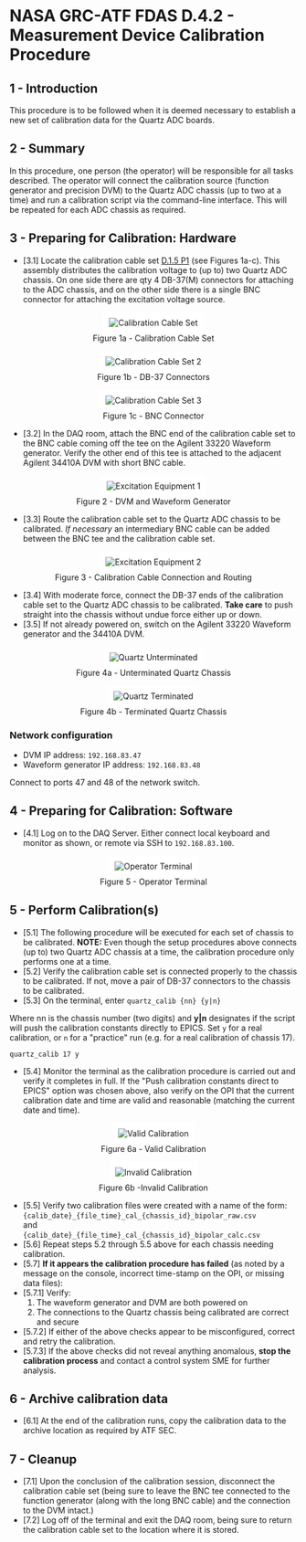 # NASA GRC-ATF FDAS D.4.2 - Measurement Device Calibration Procedure

## 1 - Introduction
This procedure is to be followed when it is deemed necessary to establish a new set of calibration data for the Quartz ADC boards. 

## 2 - Summary
In this procedure, one person (the operator) will be responsible for all tasks described. The operator will connect the calibration source (function generator and precision DVM) to the Quartz ADC chassis (up to two at a time) and run a calibration script via the command-line interface. This will be repeated for each ADC chassis as required.

## 3 - Preparing for Calibration: Hardware
- [3.1] Locate the calibration cable set [D.1.5 P1](D-1-5_BOM_-_List_of_Supporting_Equipment.csv) (see Figures 1a-c). This assembly distributes the calibration voltage to (up to) two Quartz ADC chassis. On one side there are qty 4 DB-37(M) connectors for attaching to the ADC chassis, and on the other side there is a single BNC connector for attaching the excitation voltage source.  

<figure style="text-align: center;">
    <div style="background-color: white; display: inline-block; padding: 10px;">
        <img src="image/calibration-cables1.JPG" alt="Calibration Cable Set">
    </div>
    <figcaption>Figure 1a - Calibration Cable Set</figcaption>
</figure>

<figure style="text-align: center;">
    <div style="background-color: white; display: inline-block; padding: 10px;">
        <img src="image/calibration-cables2.JPG" alt="Calibration Cable Set 2">
    </div>
    <figcaption>Figure 1b - DB-37 Connectors</figcaption>
</figure>

<figure style="text-align: center;">
    <div style="background-color: white; display: inline-block; padding: 10px;">
        <img src="image/calibration-cables3.JPG" alt="Calibration Cable Set 3">
    </div>
    <figcaption>Figure 1c - BNC Connector</figcaption>
</figure>

- [3.2] In the DAQ room, attach the BNC end of the calibration cable set to the BNC cable coming off the tee on the Agilent 33220 Waveform generator. Verify the other end of this tee is attached to the adjacent Agilent 34410A DVM with short BNC cable.  

<figure style="text-align: center;">
    <div style="background-color: white; display: inline-block; padding: 10px;">
        <img src="image/excitation_equip.JPG" alt="Excitation Equipment 1">
    </div>
    <figcaption>Figure 2 - DVM and Waveform Generator</figcaption>
</figure>

- [3.3] Route the calibration cable set to the Quartz ADC chassis to be calibrated. *If necessary* an intermediary BNC cable can be added between the BNC tee and the calibration cable set.  

<figure style="text-align: center;">
    <div style="background-color: white; display: inline-block; padding: 10px;">
        <img src="image/excitation_equip.JPG" alt="Excitation Equipment 2">
    </div>
    <figcaption>Figure 3 - Calibration Cable Connection and Routing</figcaption>
</figure>

- [3.4] With moderate force, connect the DB-37 ends of the calibration cable set to the Quartz ADC chassis to be calibrated. **Take care** to push straight into the chassis without undue force either up or down.
- [3.5] If not already powered on, switch on the Agilent 33220 Waveform generator and the 34410A DVM.

<figure style="text-align: center;">
    <div style="background-color: white; display: inline-block; padding: 10px;">
        <img src="image/quartz_unterminated.JPG" alt="Quartz Unterminated">
    </div>
    <figcaption>Figure 4a - Unterminated Quartz Chassis</figcaption>
</figure>

<figure style="text-align: center;">
    <div style="background-color: white; display: inline-block; padding: 10px;">
        <img src="image/quartz_terminated.JPG" alt="Quartz Terminated">
    </div>
    <figcaption>Figure 4b - Terminated Quartz Chassis</figcaption>
</figure>

### Network configuration

- DVM IP address: `192.168.83.47`
- Waveform generator IP address: `192.168.83.48`

Connect to ports 47 and 48 of the network switch.

## 4 - Preparing for Calibration: Software
- [4.1] Log on to the DAQ Server.
  Either connect local keyboard and monitor as shown, or remote via SSH to `192.168.83.100`.

<figure style="text-align: center;">
    <div style="background-color: white; display: inline-block; padding: 10px;">
        <img src="image/operator_terminal.JPG" alt="Operator Terminal">
    </div>
    <figcaption>Figure 5 - Operator Terminal</figcaption>
</figure>

## 5 - Perform Calibration(s)
- [5.1] The following procedure will be executed for each set of chassis to be calibrated. **NOTE:** Even though the setup procedures above connects (up to) two Quartz ADC chassis at a time, the calibration procedure only performs one at a time. 
- [5.2] Verify the calibration cable set is connected properly to the chassis to be calibrated. If not, move a pair of DB-37 connectors to the chassis to be calibrated.
- [5.3] On the terminal, enter `quartz_calib {nn} {y|n}`

Where nn is the chassis number (two digits) and **y|n** designates if the script will push the calibration constants directly to EPICS. Set `y` for a real calibration, or `n` for a "practice" run (e.g. for a real calibration of chassis 17).

```
quartz_calib 17 y
```

- [5.4] Monitor the terminal as the calibration procedure is carried out and verify it completes in full. If the "Push calibration constants direct to EPICS" option was chosen above, also verify on the OPI that the current calibration date and time are valid and reasonable (matching the current date and time).  

<figure style="text-align: center;">
    <div style="background-color: white; display: inline-block; padding: 10px;">
        <img src="image/calib-ok.png" alt="Valid Calibration">
    </div>
    <figcaption>Figure 6a - Valid Calibration</figcaption>
</figure>

<figure style="text-align: center;">
    <div style="background-color: white; display: inline-block; padding: 10px;">
        <img src="image/calib-invalid.png" alt="Invalid Calibration">
    </div>
    <figcaption>Figure 6b -Invalid Calibration</figcaption>
</figure>

- [5.5] Verify two calibration files were created with a name of the form:  
`{calib_date}_{file_time}_cal_{chassis_id}_bipolar_raw.csv`  
and  
`{calib_date}_{file_time}_cal_{chassis_id}_bipolar_calc.csv` 
- [5.6] Repeat steps 5.2 through 5.5 above for each chassis needing calibration.
- [5.7] **If it appears the calibration procedure has failed** (as noted by a message on the console, incorrect time-stamp on the OPI, or missing data files):
- [5.7.1] Verify:
  1. The waveform generator and DVM are both powered on
  2. The connections to the Quartz chassis being calibrated are correct and secure  
- [5.7.2] If either of the above checks appear to be misconfigured, correct and retry the calibration.
- [5.7.3] If the above checks did not reveal anything anomalous, **stop the calibration process** and contact a control system SME for further analysis.

## 6 - Archive calibration data
- [6.1] At the end of the calibration runs, copy the calibration data to the archive location as required by ATF SEC.

## 7 - Cleanup
- [7.1] Upon the conclusion of the calibration session, disconnect the calibration cable set (being sure to leave the BNC tee connected to the function generator (along with the long BNC cable) and the connection to the DVM intact.)
- [7.2] Log off of the terminal and exit the DAQ room, being sure to return the calibration cable set to the location where it is stored.